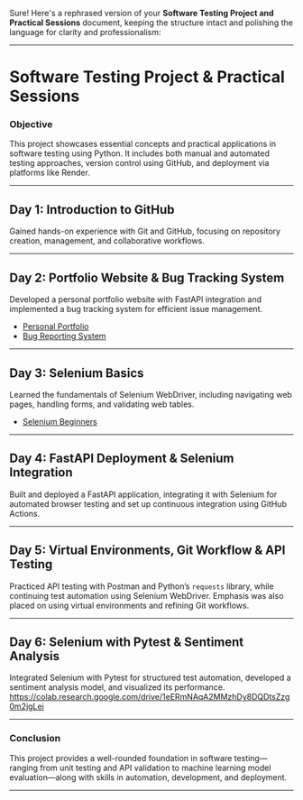 Sure! Here's a rephrased version of your **Software Testing Project and Practical Sessions** document, keeping the structure intact and polishing the language for clarity and professionalism:

---

# Software Testing Project & Practical Sessions

### Objective
This project showcases essential concepts and practical applications in software testing using Python. It includes both manual and automated testing approaches, version control using GitHub, and deployment via platforms like Render.

---

## Day 1: Introduction to GitHub  
Gained hands-on experience with Git and GitHub, focusing on repository creation, management, and collaborative workflows.

---

## Day 2: Portfolio Website & Bug Tracking System  
Developed a personal portfolio website with FastAPI integration and implemented a bug tracking system for efficient issue management.

- [Personal Portfolio](https://github.com/Karthiknekraje/profile.git)  
- [Bug Reporting System](https://github.com/Karthiknekraje/Bug-Report.git)

---

## Day 3: Selenium Basics  
Learned the fundamentals of Selenium WebDriver, including navigating web pages, handling forms, and validating web tables.

- [Selenium Beginners](https://github.com/Karthiknekraje/selenium-beginners.git)

---

## Day 4: FastAPI Deployment & Selenium Integration  
Built and deployed a FastAPI application, integrating it with Selenium for automated browser testing and set up continuous integration using GitHub Actions.

---

## Day 5: Virtual Environments, Git Workflow & API Testing  
Practiced API testing with Postman and Python’s `requests` library, while continuing test automation using Selenium WebDriver. Emphasis was also placed on using virtual environments and refining Git workflows.

---

## Day 6: Selenium with Pytest & Sentiment Analysis  
Integrated Selenium with Pytest for structured test automation, developed a sentiment analysis model, and visualized its performance.
https://colab.research.google.com/drive/1eERmNAqA2MMzhDy8DQDtsZzg0m2jgLei

---

### Conclusion  
This project provides a well-rounded foundation in software testing—ranging from unit testing and API validation to machine learning model evaluation—along with skills in automation, development, and deployment.

---

